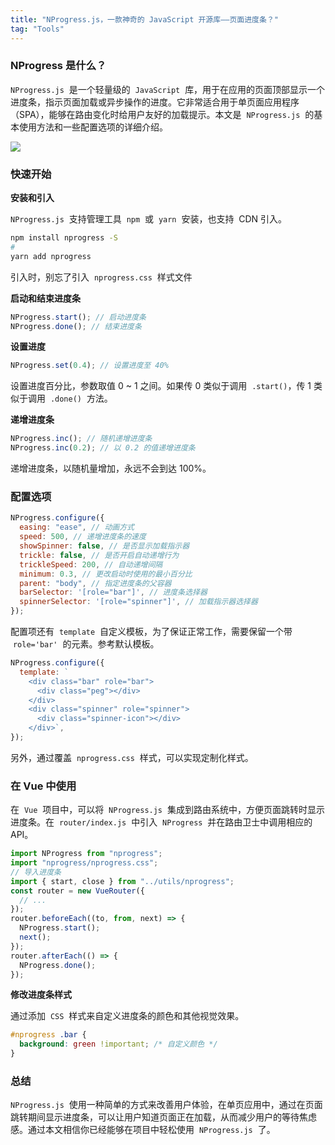 ```yaml
---
title: "NProgress.js，一款神奇的 JavaScript 开源库——页面进度条？"
tag: "Tools"
---
```


### NProgress 是什么？

`NProgress.js`  是一个轻量级的  `JavaScript`  库，用于在应用的页面顶部显示一个进度条，指示页面加载或异步操作的进度。它非常适合用于单页面应用程序（SPA），能够在路由变化时给用户友好的加载提示。本文是  `NProgress.js`  的基本使用方法和一些配置选项的详细介绍。

<img src="../imgs/57/01.gif" />

### 快速开始

**安装和引入**

`NProgress.js`  支持管理工具  `npm`  或  `yarn`  安装，也支持  CDN 引入。

```sh
npm install nprogress -S
#
yarn add nprogress
```

引入时，别忘了引入  `nprogress.css`  样式文件

**启动和结束进度条**

```js
NProgress.start(); // 启动进度条
NProgress.done(); // 结束进度条
```

**设置进度**

```js
NProgress.set(0.4); // 设置进度至 40%
```

设置进度百分比，参数取值 0 ~ 1 之间。如果传 0 类似于调用  `.start()`，传 1 类似于调用  `.done()`  方法。

**递增进度条**

```js
NProgress.inc(); // 随机递增进度条
NProgress.inc(0.2); // 以 0.2 的值递增进度条
```

递增进度条，以随机量增加，永远不会到达 100%。

### 配置选项

```js
NProgress.configure({
  easing: "ease", // 动画方式
  speed: 500, // 递增进度条的速度
  showSpinner: false, // 是否显示加载指示器
  trickle: false, // 是否开启自动递增行为
  trickleSpeed: 200, // 自动递增间隔
  minimum: 0.3, // 更改启动时使用的最小百分比
  parent: "body", // 指定进度条的父容器
  barSelector: '[role="bar"]', // 进度条选择器
  spinnerSelector: '[role="spinner"]', // 加载指示器选择器
});
```

配置项还有  `template`  自定义模板，为了保证正常工作，需要保留一个带  `role='bar'`  的元素。参考默认模板。

```js
NProgress.configure({
  template: `
    <div class="bar" role="bar">
      <div class="peg"></div>
    </div>
    <div class="spinner" role="spinner">
      <div class="spinner-icon"></div>
    </div>`,
});
```

另外，通过覆盖  `nprogress.css`  样式，可以实现定制化样式。

### 在 Vue 中使用

在  `Vue`  项目中，可以将  `NProgress.js`  集成到路由系统中，方便页面跳转时显示进度条。在  `router/index.js`  中引入  `NProgress`  并在路由卫士中调用相应的 API。

```js
import NProgress from "nprogress";
import "nprogress/nprogress.css";
// 导入进度条
import { start, close } from "../utils/nprogress";
const router = new VueRouter({
  // ...
});
router.beforeEach((to, from, next) => {
  NProgress.start();
  next();
});
router.afterEach(() => {
  NProgress.done();
});
```

**修改进度条样式**

通过添加  `CSS`  样式来自定义进度条的颜色和其他视觉效果。

```css
#nprogress .bar {
  background: green !important; /* 自定义颜色 */
}
```

### 总结

`NProgress.js`  使用一种简单的方式来改善用户体验，在单页应用中，通过在页面跳转期间显示进度条，可以让用户知道页面正在加载，从而减少用户的等待焦虑感。通过本文相信你已经能够在项目中轻松使用  `NProgress.js`  了。
